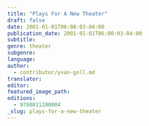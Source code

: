 ```yaml
---
title: "Plays For A New Theater"
draft: false
date: 2001-01-01T06:00:03-04:00
publication_date: 2001-01-01T06:00:03-04:00
subtitle:
genre: theater
subgenre:
language:
author:
  - contributor/yvan-goll.md
translator:
editor:
featured_image_path:
editions:
  - 9780811200004
_slug: plays-for-a-new-theater
---
```

